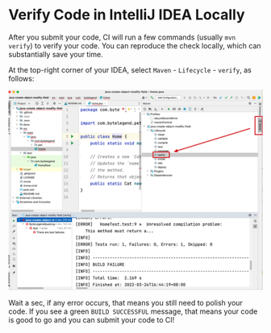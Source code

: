 # Verify Code in IntelliJ IDEA Locally

After you submit your code, CI will run a few commands (usually `mvn verify`) to verify your code.
You can reproduce the check locally, which can substantially save your time.

At the top-right corner of your IDEA, select `Maven` - `Lifecycle` - `verify`, as follows:

![idea-run-mvn-verify.png](https://raw.githubusercontent.com/ByteLegendQuest/java-clone-switch-branch/main/docs/idea-run-mvn-verify.png)

Wait a sec, if any error occurs, that means you still need to polish your code.
If you see a green `BUILD SUCCESSFUL` message, that means your code is good to go and you can submit your code to CI!
